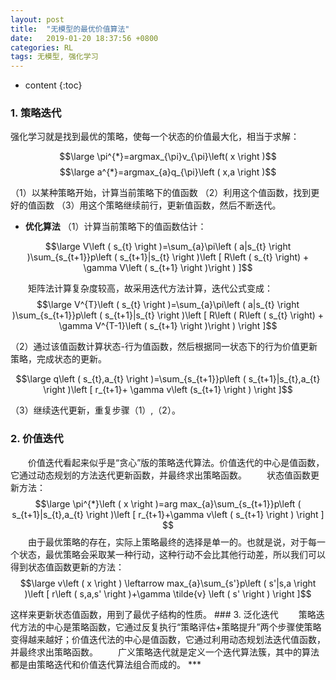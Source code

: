 ```yaml
---
layout: post
title:  "无模型的最优价值算法"
date:   2019-01-20 18:37:56 +0800
categories: RL
tags: 无模型, 强化学习
---
```


* content
{:toc}

<script type="text/javascript" async src="https://cdn.mathjax.org/mathjax/latest/MathJax.js?config=TeX-MML-AM_CHTML"> </script>

### 1. 策略迭代
强化学习就是找到最优的策略，使每一个状态的价值最大化，相当于求解：

$$\large \pi^{*}=argmax_{\pi}v_{\pi}\left( x \right )$$
$$\large a^{*}=argmax_{a}q_{\pi}\left ( x,a \right )$$

（1）以某种策略开始，计算当前策略下的值函数
（2）利用这个值函数，找到更好的值函数
（3）用这个策略继续前行，更新值函数，然后不断迭代。
- **优化算法**
（1）计算当前策略下的值函数估计：

$$\large V\left ( s_{t} \right )=\sum_{a}\pi\left ( a|s_{t} \right )\sum_{s_{t+1}}p\left ( s_{t+1}|s_{t} \right )\left [ R\left (  s_{t}  \right) + \gamma V\left ( s_{t+1} \right )\right ) ]$$

　　矩阵法计算复杂度较高，故采用迭代方法计算，迭代公式变成：
　　
$$\large V^{T}\left ( s_{t} \right )=\sum_{a}\pi\left ( a|s_{t} \right )\sum_{s_{t+1}}p\left ( s_{t+1}|s_{t} \right )\left [ R\left (  R\left (  s_{t}  \right) + \gamma V^{T-1}\left ( s_{t+1} \right )\right  ) \right ]$$

（2）通过该值函数计算状态-行为值函数，然后根据同一状态下的行为价值更新策略，完成状态的更新。

$$\large q\left ( s_{t},a_{t} \right )=\sum_{s_{t+1}}p\left ( s_{t+1}|s_{t},a_{t} \right )\left [ r_{t+1}+ \gamma v\left (s_{t+1}  \right ) \right ]$$

（3）继续迭代更新，重复步骤（1）,（2）。

### 2. 价值迭代
　　价值迭代看起来似乎是“贪心”版的策略迭代算法。价值迭代的中心是值函数，它通过动态规划的方法迭代更新函数，并最终求出策略函数。
　　状态值函数更新方法：
$$\large \pi^{*}\left ( x \right )=arg max_{a}\sum_{s_{t+1}}p\left ( s_{t+1}|s_{t},a_{t} \right )\left [ r_{t+1}+\gamma v\left ( s_{t+1} \right ) \right ] $$
　　由于最优策略的存在，实际上策略最终的选择是单一的。也就是说，对于每一个状态，最优策略会采取某一种行动，这种行动不会比其他行动差，所以我们可以得到状态值函数更新的方法：
$$\large v\left ( x \right ) \leftarrow  max_{a}\sum_{s'}p\left ( s'|s,a \right )\left [ r\left ( s,a,s' \right )+\gamma \tilde{v} \left ( s' \right ) \right ]$$
<div STYLE="page-break-after: always;"></div>
这样来更新状态值函数，用到了最优子结构的性质。
### 3. 泛化迭代
　　策略迭代方法的中心是策略函数，它通过反复执行“策略评估+策略提升”两个步骤使策略变得越来越好；价值迭代法的中心是值函数，它通过利用动态规划法迭代值函数，并最终求出策略函数。
　　广义策略迭代就是定义一个迭代算法簇，其中的算法都是由策略迭代和价值迭代算法组合而成的。
***
